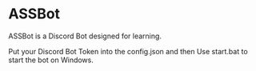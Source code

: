 # ASSBot
ASSBot is a Discord Bot designed for learning.

Put your Discord Bot Token into the config.json and then
Use start.bat to start the bot on Windows.
